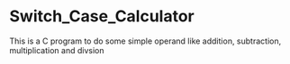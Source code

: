# Switch_Case_Calculator
This is a C program to do some simple operand like addition, subtraction, multiplication and divsion
